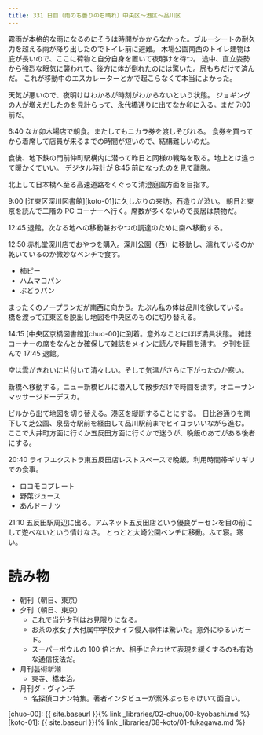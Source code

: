 ```yaml
---
title: 331 日目（雨のち曇りのち晴れ）中央区～港区～品川区
---
```


霧雨が本格的な雨になるのにそうは時間がかからなかった。ブルーシートの耐久力を超える雨が降り出したのでトイレ前に避難。
木場公園南西のトイレ建物は庇が長いので、ここに荷物と自分自身を置いて夜明けを待つ。
途中、直立姿勢から強烈な眠気に襲われて、後方に体が倒れたのには驚いた。尻もちだけで済んだ。
これが移動中のエスカレーターとかで起こらなくて本当によかった。

天気が悪いので、夜明けはわかるが時刻がわからないという状態。
ジョギングの人が増えだしたのを見計らって、永代橋通りに出てなか卯に入る。まだ 7:00 前だ。

6:40 なか卯木場店で朝食。またしてもニカラ券を渡しそびれる。
食券を買ってから着席して店員が来るまでの時間が短いので、結構難しいのだ。

食後、地下鉄の門前仲町駅構内に潜って昨日と同様の戦略を取る。地上とは違って暖かくていい。
デジタル時計が 8:45 前になったのを見て離脱。

北上して日本橋へ至る高速道路をくぐって清澄庭園方面を目指す。

9:00 [江東区深川図書館][koto-01]に久しぶりの来訪。石造りが渋い。
朝日と東京を読んで二階の PC コーナーへ行く。席数が多くないので長居は禁物だ。

12:45 退館。次なる地への移動兼おやつの調達のために南へ移動する。

12:50 赤札堂深川店でおやつを購入。深川公園（西）に移動し、濡れているのか乾いているのか微妙なベンチで食す。

* 柿ピー
* ハムマヨパン
* ぶどうパン

まったくのノープランだが南西に向かう。たぶん私の体は品川を欲している。
橋を渡って江東区を脱出し地図を中央区のものに切り替える。

14:15 [中央区京橋図書館][chuo-00]に到着。意外なことにほぼ満員状態。
雑誌コーナーの席をなんとか確保して雑誌をメインに読んで時間を潰す。
夕刊を読んで 17:45 退館。

空は雲がきれいに片付いて清々しい。そして気温がさらに下がったのか寒い。

新橋へ移動する。ニュー新橋ビルに潜入して散歩だけで時間を潰す。オニーサンマッサージドーデスカ。

ビルから出て地図を切り替える。港区を縦断することにする。
日比谷通りを南下して芝公園、泉岳寺駅前を経由して品川駅前までヒイコラいいながら進む。
ここで大井町方面に行くか五反田方面に行くかで迷うが、晩飯のあてがある後者にする。

20:40 ライフエクストラ東五反田店レストスペースで晩飯。利用時間帯ギリギリでの食事。

* ロコモコプレート
* 野菜ジュース
* あんドーナツ

21:10 五反田駅周辺に出る。アムネット五反田店という優良ゲーセンを目の前にして遊べないという情けなさ。
とっとと大崎公園ベンチに移動。ふて寝。寒い。

# 読み物

* 朝刊（朝日、東京）
* 夕刊（朝日、東京）
  * これで当分夕刊はお見限りになる。
  * お茶の水女子大付属中学校ナイフ侵入事件は驚いた。意外にゆるいガード。
  * スーパーボウルの 100 倍とか、相手に合わせて表現を緩くするのも有効な通信技法だ。
* 月刊芸術新潮
  * 東寺、橋本治。
* 月刊ダ・ヴィンチ
  * 名探偵コナン特集。著者インタビューが案外ぶっちゃけいて面白い。

[chuo-00]: {{ site.baseurl }}{% link _libraries/02-chuo/00-kyobashi.md %}
[koto-01]: {{ site.baseurl }}{% link _libraries/08-koto/01-fukagawa.md %}
